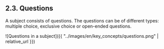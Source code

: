 ## 2.3. Questions

A subject consists of questions. The questions can be of different types: multiple choice, exclusive choice or open-ended questions.

![Questions in a subject]({{ "../images/en/key_concepts/questions.png"  | relative_url }})